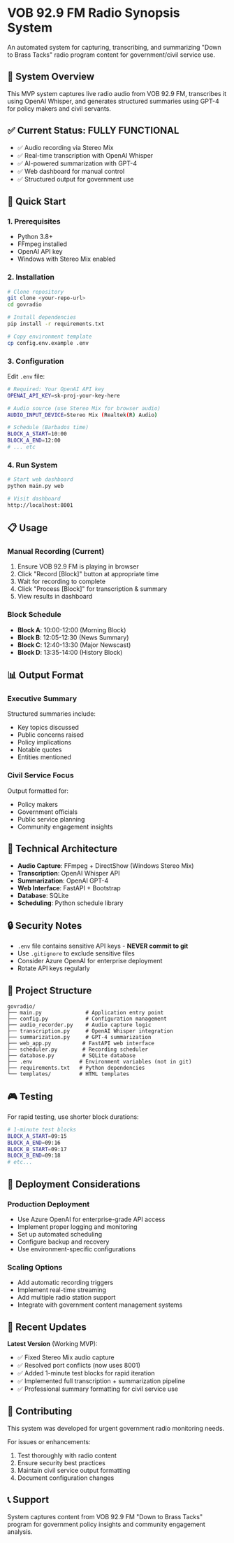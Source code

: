 # VOB 92.9 FM Radio Synopsis System

An automated system for capturing, transcribing, and summarizing "Down to Brass Tacks" radio program content for government/civil service use.

## 🎯 System Overview

This MVP system captures live radio audio from VOB 92.9 FM, transcribes it using OpenAI Whisper, and generates structured summaries using GPT-4 for policy makers and civil servants.

## ✅ Current Status: **FULLY FUNCTIONAL**

- ✅ Audio recording via Stereo Mix
- ✅ Real-time transcription with OpenAI Whisper  
- ✅ AI-powered summarization with GPT-4
- ✅ Web dashboard for manual control
- ✅ Structured output for government use

## 🚀 Quick Start

### 1. Prerequisites
- Python 3.8+
- FFmpeg installed
- OpenAI API key
- Windows with Stereo Mix enabled

### 2. Installation
```bash
# Clone repository
git clone <your-repo-url>
cd govradio

# Install dependencies
pip install -r requirements.txt

# Copy environment template
cp config.env.example .env
```

### 3. Configuration
Edit `.env` file:
```bash
# Required: Your OpenAI API key
OPENAI_API_KEY=sk-proj-your-key-here

# Audio source (use Stereo Mix for browser audio)
AUDIO_INPUT_DEVICE=Stereo Mix (Realtek(R) Audio)

# Schedule (Barbados time)
BLOCK_A_START=10:00
BLOCK_A_END=12:00
# ... etc
```

### 4. Run System
```bash
# Start web dashboard
python main.py web

# Visit dashboard
http://localhost:8001
```

## 📋 Usage

### Manual Recording (Current)
1. Ensure VOB 92.9 FM is playing in browser
2. Click "Record [Block]" button at appropriate time
3. Wait for recording to complete  
4. Click "Process [Block]" for transcription & summary
5. View results in dashboard

### Block Schedule
- **Block A**: 10:00-12:00 (Morning Block)
- **Block B**: 12:05-12:30 (News Summary)  
- **Block C**: 12:40-13:30 (Major Newscast)
- **Block D**: 13:35-14:00 (History Block)

## 📊 Output Format

### Executive Summary
Structured summaries include:
- Key topics discussed
- Public concerns raised
- Policy implications
- Notable quotes
- Entities mentioned

### Civil Service Focus
Output formatted for:
- Policy makers
- Government officials
- Public service planning
- Community engagement insights

## 🔧 Technical Architecture

- **Audio Capture**: FFmpeg + DirectShow (Windows Stereo Mix)
- **Transcription**: OpenAI Whisper API
- **Summarization**: OpenAI GPT-4  
- **Web Interface**: FastAPI + Bootstrap
- **Database**: SQLite
- **Scheduling**: Python schedule library

## 🔒 Security Notes

- `.env` file contains sensitive API keys - **NEVER commit to git**
- Use `.gitignore` to exclude sensitive files
- Consider Azure OpenAI for enterprise deployment
- Rotate API keys regularly

## 📁 Project Structure

```
govradio/
├── main.py              # Application entry point
├── config.py            # Configuration management
├── audio_recorder.py    # Audio capture logic
├── transcription.py     # OpenAI Whisper integration
├── summarization.py     # GPT-4 summarization
├── web_app.py          # FastAPI web interface
├── scheduler.py        # Recording scheduler
├── database.py         # SQLite database
├── .env               # Environment variables (not in git)
├── requirements.txt   # Python dependencies
└── templates/         # HTML templates
```

## 🎮 Testing

For rapid testing, use shorter block durations:
```bash
# 1-minute test blocks
BLOCK_A_START=09:15
BLOCK_A_END=09:16
BLOCK_B_START=09:17  
BLOCK_B_END=09:18
# etc...
```

## 🚀 Deployment Considerations

### Production Deployment
- Use Azure OpenAI for enterprise-grade API access
- Implement proper logging and monitoring
- Set up automated scheduling
- Configure backup and recovery
- Use environment-specific configurations

### Scaling Options
- Add automatic recording triggers
- Implement real-time streaming
- Add multiple radio station support
- Integrate with government content management systems

## 📝 Recent Updates

**Latest Version** (Working MVP):
- ✅ Fixed Stereo Mix audio capture
- ✅ Resolved port conflicts (now uses 8001)
- ✅ Added 1-minute test blocks for rapid iteration
- ✅ Implemented full transcription + summarization pipeline
- ✅ Professional summary formatting for civil service use

## 🤝 Contributing

This system was developed for urgent government radio monitoring needs. 

For issues or enhancements:
1. Test thoroughly with radio content
2. Ensure security best practices
3. Maintain civil service output formatting
4. Document configuration changes

## 📞 Support

System captures content from VOB 92.9 FM "Down to Brass Tacks" program for government policy insights and community engagement analysis.